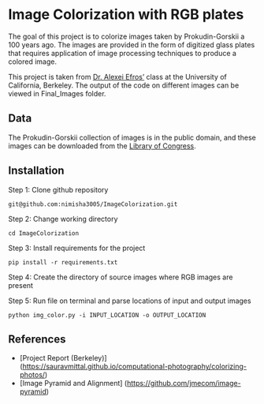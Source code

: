 # Image Colorization with RGB plates

The goal of this project is to colorize images taken by Prokudin-Gorskii a 100 years ago. The images are provided in the form of digitized glass plates that requires application of image processing techniques to produce a colored image.

This project is taken from [Dr. Alexei Efros’](https://inst.eecs.berkeley.edu/~cs194-26/fa20/hw/proj1/) class at the University of California, Berkeley. The output of the code on different images can be viewed in Final_Images folder.

## Data

The Prokudin-Gorskii collection of images is in the public domain, and these images can be downloaded from the [Library of Congress](http://www.loc.gov/pictures/collection/prok/).

## Installation

Step 1: Clone github repository
```
git@github.com:nimisha3005/ImageColorization.git
```
Step 2: Change working directory
```
cd ImageColorization
```
Step 3: Install requirements for the project
```
pip install -r requirements.txt
```
Step 4: Create the directory of source images where RGB images are present

Step 5: Run file on terminal and parse locations of input and output images
```
python img_color.py -i INPUT_LOCATION -o OUTPUT_LOCATION
```

## References

- [Project Report (Berkeley)] (https://sauravmittal.github.io/computational-photography/colorizing-photos/)
- [Image Pyramid and Alignment] (https://github.com/jmecom/image-pyramid)
